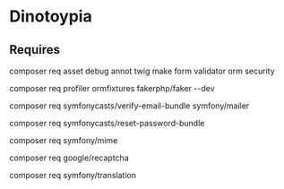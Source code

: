 # Dinotoypia

## Requires

composer req asset debug annot twig make form validator orm security

composer req profiler ormfixtures fakerphp/faker --dev

composer req symfonycasts/verify-email-bundle symfony/mailer

composer req symfonycasts/reset-password-bundle

composer req symfony/mime

composer req google/recaptcha

composer req symfony/translation
